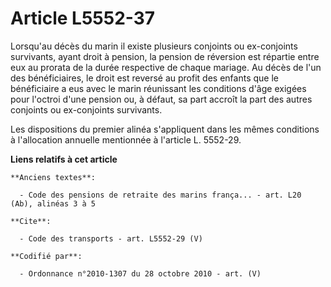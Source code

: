 # Article L5552-37

Lorsqu'au décès du marin il existe plusieurs conjoints ou ex-conjoints survivants, ayant droit à pension, la pension de
réversion est répartie entre eux au prorata de la durée respective de chaque mariage. Au décès de l'un des bénéficiaires, le
droit est reversé au profit des enfants que le bénéficiaire a eus avec le marin réunissant les conditions d'âge exigées pour
l'octroi d'une pension ou, à défaut, sa part accroît la part des autres conjoints ou ex-conjoints survivants. 

Les dispositions du premier alinéa s'appliquent dans les mêmes conditions à l'allocation annuelle mentionnée à l'article L.
5552-29.

**Liens relatifs à cet article**

	**Anciens textes**:

	  - Code des pensions de retraite des marins frança... - art. L20 (Ab), alinéas 3 à 5

	**Cite**:

	  - Code des transports - art. L5552-29 (V)

	**Codifié par**:

	  - Ordonnance n°2010-1307 du 28 octobre 2010 - art. (V)
